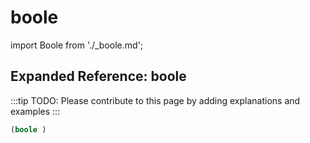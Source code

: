 # boole

import Boole from './_boole.md';

<Boole />

## Expanded Reference: boole

:::tip
TODO: Please contribute to this page by adding explanations and examples
:::

```lisp
(boole )
```
